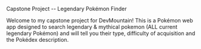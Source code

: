 Capstone Project -- Legendary Pokémon Finder

Welcome to my capstone project for DevMountain! This is a Pokémon web app designed to search legendary & mythical pokemon (ALL current legendary Pokémon) and will tell you their type, difficulty of acquisition and the Pokédex description.